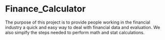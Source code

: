 # Finance_Calculator

The purpose of this project is to provide people working in the financial industry a quick and easy way to deal with financial data and evaluation. We also simplfy the steps needed to perform math and stat calculations. 
